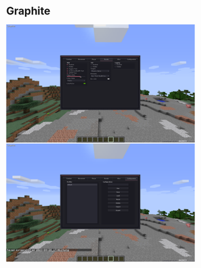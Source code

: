 # Graphite
<p align="center">
   <img src="https://raw.githubusercontent.com/vadiscode/Graphite/master/screenshots/1.png">
   <img src="https://raw.githubusercontent.com/vadiscode/Graphite/master/screenshots/2.png">
</p>
